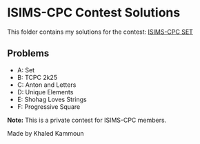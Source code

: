 # ISIMS-CPC Contest Solutions

This folder contains my solutions for the contest: [ISIMS-CPC SET](https://codeforces.com/group/8u9wRyCzWN/contest/641834)

## Problems

- A: Set
- B: TCPC 2k25
- C: Anton and Letters
- D: Unique Elements
- E: Shohag Loves Strings
- F: Progressive Square

**Note:** This is a private contest for ISIMS-CPC members.

Made by Khaled Kammoun
